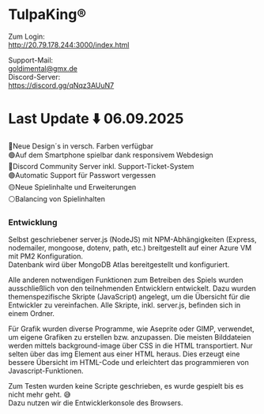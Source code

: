 # TulpaKing®
Zum Login: <br>
http://20.79.178.244:3000/index.html

Support-Mail:<br>
goldimental@gmx.de <br>
Discord-Server:<br>
https://discord.gg/qNqz3AUuN7

# Last Update ⬇️ 06.09.2025

🔴Neue Design´s in versch. Farben verfügbar<br>
🟢Auf dem Smartphone spielbar dank responsivem Webdesign<br>
🔵Discord Community Server inkl. Support-Ticket-System<br>
🟣Automatic Support für Passwort vergessen<br>
🟡Neue Spielinhalte und Erweiterungen<br>
⚪Balancing von Spielinhalten<br>

### Entwicklung
Selbst geschriebener server.js (NodeJS) mit NPM-Abhängigkeiten (Express, nodemailer, mongoose, dotenv, path, etc.) breitgestellt auf einer Azure VM mit PM2 Konfiguration.<br>
Datenbank wird über MongoDB Atlas bereitgestellt und konfiguriert.<br>

Alle anderen notwendigen Funktionen zum Betreiben des Spiels wurden ausschließlich von den teilnehmenden Entwicklern entwickelt. Dazu wurden themenspezifische Skripte (JavaScript) angelegt, um die Übersicht für die Entwickler zu vereinfachen.
Alle Skripte, inkl. server.js, befinden sich in einem Ordner.

Für Grafik wurden diverse Programme, wie Aseprite oder GIMP, verwendet, um eigene Grafiken zu erstellen bzw. anzupassen.
Die meisten Bilddateien werden mittels background-image über CSS in die HTML transportiert. Nur selten über das img Element aus einer HTML heraus. Dies erzeugt eine bessere Übersicht im HTML-Code und erleichtert das programmieren von Javascript-Funktionen.

Zum Testen wurden keine Scripte geschrieben, es wurde gespielt bis es nicht mehr geht. 😅<br>
Dazu nutzen wir die Entwicklerkonsole des Browsers.
